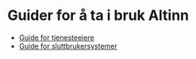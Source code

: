 # Guider for å ta i bruk Altinn

- [Guide for tjenesteeiere](/tjenesteeier/index.md)
- [Guide for sluttbrukersystemer](/sluttbrukersystem/index.md)
